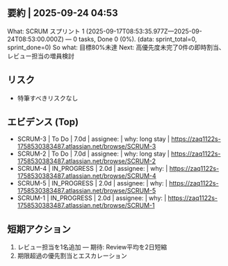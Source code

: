 ## 要約 | 2025-09-24 04:53
What: SCRUM スプリント 1 (2025-09-17T08:53:35.977Z—2025-09-24T08:53:00.000Z) — 0 tasks, Done 0 (0%). (data: sprint_total=0, sprint_done=0)
So what: 目標80%未達
Next: 高優先度未完了0件の即時割当、レビュー担当の増員検討

## リスク
- 特筆すべきリスクなし

## エビデンス (Top)
- SCRUM-3 | To Do | 7.0d | assignee:  | why: long stay | https://zaq1122s-1758530383487.atlassian.net/browse/SCRUM-3
- SCRUM-2 | To Do | 7.0d | assignee:  | why: long stay | https://zaq1122s-1758530383487.atlassian.net/browse/SCRUM-2
- SCRUM-4 | IN_PROGRESS | 2.0d | assignee:  | why:  | https://zaq1122s-1758530383487.atlassian.net/browse/SCRUM-4
- SCRUM-5 | IN_PROGRESS | 2.0d | assignee:  | why:  | https://zaq1122s-1758530383487.atlassian.net/browse/SCRUM-5
- SCRUM-1 | IN_PROGRESS | 2.0d | assignee:  | why:  | https://zaq1122s-1758530383487.atlassian.net/browse/SCRUM-1

## 短期アクション
1) レビュー担当を1名追加 — 期待: Review平均を2日短縮
2) 期限超過の優先割当とエスカレーション